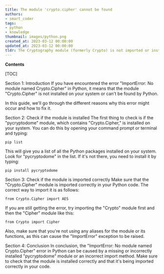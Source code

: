 ```yaml
---
title: The module 'crypto.cipher' cannot be found
authors:
- smart_coder
tags:
- python
- knowledge
thumbnail: images/python.png
created_at: 2023-03-12 00:00:00
updated_at: 2023-03-12 00:00:00
tldr: The Cryptography module (formerly Crypto) is not imported or installed in Python.
---
```


**Contents**

[TOC]

Section 1: Introduction
If you have encountered the error "ImportError: No module named Crypto.Cipher" in Python, it means that the module "Crypto.Cipher" is not installed on your system or can't be found by Python.

In this guide, we'll go through the different reasons why this error might occur and how to fix it.

Section 2: Check if the module is installed
The first thing to check is if the "pycryptodome" module, which contains "Crypto.Cipher," is installed on your system. You can do this by opening your command prompt or terminal and typing:

```
pip list
```
This will give you a list of all the Python packages installed on your system. Look for "pycryptodome" in the list. If it's not there, you need to install it by typing:

```
pip install pycryptodome
```

Section 3: Check if the module is imported correctly
Make sure that the "Crypto.Cipher" module is imported correctly in your Python code. The correct way to import it is as follows:

```
from Crypto.Cipher import AES
```

If you are still getting the error, try importing the "Crypto" module first and then the "Cipher" module like this:

```
from Crypto import Cipher
```

Also, make sure that you're not using any aliases for the module or its functions, as this can cause the "ImportError" exception to be raised.

Section 4: Conclusion
In conclusion, the "ImportError: No module named Crypto.Cipher" error in Python can be caused by a missing or incorrectly installed "pycryptodome" module or an incorrect import method. Make sure to check that the module is installed correctly and that it's being imported correctly in your code.

